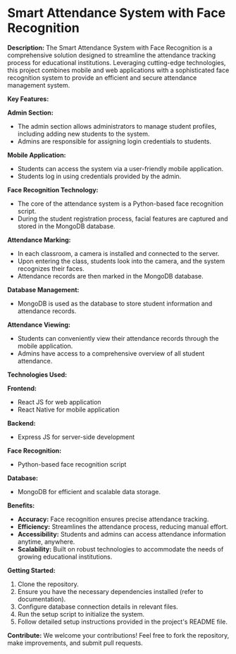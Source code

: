 # Smart Attendance System with Face Recognition

**Description:**
The Smart Attendance System with Face Recognition is a comprehensive solution designed to streamline the attendance tracking process for educational institutions. Leveraging cutting-edge technologies, this project combines mobile and web applications with a sophisticated face recognition system to provide an efficient and secure attendance management system.

**Key Features:**

**Admin Section:**
- The admin section allows administrators to manage student profiles, including adding new students to the system.
- Admins are responsible for assigning login credentials to students.

**Mobile Application:**
- Students can access the system via a user-friendly mobile application.
- Students log in using credentials provided by the admin.

**Face Recognition Technology:**
- The core of the attendance system is a Python-based face recognition script.
- During the student registration process, facial features are captured and stored in the MongoDB database.

**Attendance Marking:**
- In each classroom, a camera is installed and connected to the server.
- Upon entering the class, students look into the camera, and the system recognizes their faces.
- Attendance records are then marked in the MongoDB database.

**Database Management:**
- MongoDB is used as the database to store student information and attendance records.

**Attendance Viewing:**
- Students can conveniently view their attendance records through the mobile application.
- Admins have access to a comprehensive overview of all student attendance.

**Technologies Used:**

**Frontend:**
- React JS for web application
- React Native for mobile application

**Backend:**
- Express JS for server-side development

**Face Recognition:**
- Python-based face recognition script

**Database:**
- MongoDB for efficient and scalable data storage.

**Benefits:**
- **Accuracy:** Face recognition ensures precise attendance tracking.
- **Efficiency:** Streamlines the attendance process, reducing manual effort.
- **Accessibility:** Students and admins can access attendance information anytime, anywhere.
- **Scalability:** Built on robust technologies to accommodate the needs of growing educational institutions.

**Getting Started:**
1. Clone the repository.
2. Ensure you have the necessary dependencies installed (refer to documentation).
3. Configure database connection details in relevant files.
4. Run the setup script to initialize the system.
5. Follow detailed setup instructions provided in the project's README file.

**Contribute:**
We welcome your contributions! Feel free to fork the repository, make improvements, and submit pull requests.
